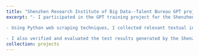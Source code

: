 ```yaml
---
title: "Shenzhen Research Institute of Big Data--Talent Bureau GPT project"
excerpt: "- I participated in the GPT training project for the Shenzhen Talent Bureau, where my responsibilities included preprocessing and cleaning the training data to ensure its quality and reliability.

- Using Python web scraping techniques, I collected relevant textual information and built a complete and accurate training dataset, laying a solid foundation for model training and evaluation.
  
- I also verified and evaluated the test results generated by the Shenzhen Talent GPT. Through manual review and correction, I identified and annotated errors and inaccuracies in the generated text, providing improvement suggestions to optimize the model results."
collection: projects
---
```


